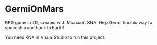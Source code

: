 # GermiOnMars
RPG game in 2D, created with Microsoft XNA. Help Germi find his way to spaceship and back to Earth!

You need XNA in Visual Studio to run this project.
